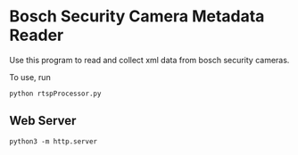 # Bosch Security Camera Metadata Reader

Use this program to read and collect xml data from bosch security cameras.

To use, run

```
python rtspProcessor.py
```

## Web Server

```
python3 -m http.server
```
